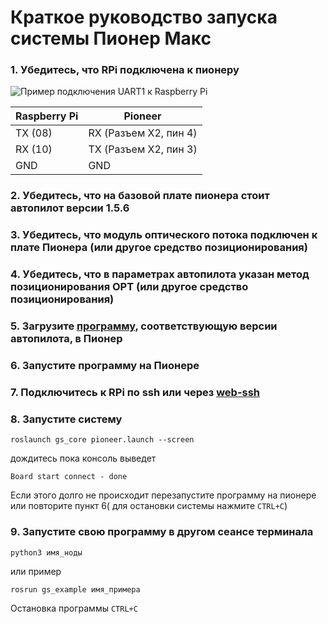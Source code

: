 # Краткое руководство запуска системы Пионер Макс

### 1. Убедитесь, что RPi подключена к пионеру

![Пример подключения UART1 к Raspberry Pi](https://github.com/IlyaDanilenko/pioneer-raspuart/blob/master/imgs/uart4.png?raw=true)

Raspberry Pi | Pioneer
------------ | -------------
TX (08) | RX (Разъем X2, пин 4)
RX (10) | TX (Разъем X2, пин 3)
GND | GND

### 2. Убедитесь, что на базовой плате пионера стоит автопилот версии 1.5.6
### 3. Убедитесь, что модуль оптического потока подключен к плате Пионера (или другое средство позиционирования)
### 4. Убедитесь, что в параметрах автопилота указан метод позиционирования OPT (или другое средство позиционирования)
### 5. Загрузите [программу](https://github.com/geoscan/geoscan_pioneer_max/tree/master/lua), соответствующую версии автопилота, в Пионер
### 6. Запустите программу на Пионере
### 7. Подключитесь к RPi по ssh или через [web-ssh](https://github.com/IlyaDanilenko/geoscan_pioneer_max/blob/master/guides/web-ssh.md)
### 8. Запустите систему
```
roslaunch gs_core pioneer.launch --screen
```

дождитесь пока консоль выведет
```
Board start connect - done
```
Если этого долго не происходит перезапустите программу на пионере или повторите пункт 6( для остановки системы нажмите ```CTRL+C```)
### 9. Запустите свою программу в другом сеансе терминала
```
python3 имя_ноды
```
или пример
```
rosrun gs_example имя_примера
```
Остановка программы ```CTRL+C```

